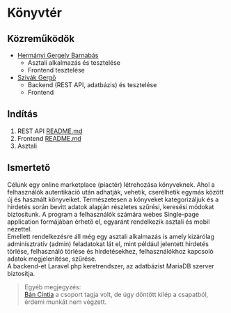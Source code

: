 # Könyvtér

## Közreműködők

* [Hermányi Gergely Barnabás](https://github.com/TheRealGerriii)
    * Asztali alkalmazás és tesztelése
    * Frontend tesztelése
* [Szivák Gergő](https://github.com/Gergosz-2000)
    * Backend (REST API, adatbázis) és tesztelése
    * Frontend
## Indítás

1) REST API [README.md](https://github.com/Gergosz-2000/Hermanyi_Gergely_Barnabas_and_Szivak_Gergo_konyvter/blob/main/api/konyvter/README.md)
2) Frontend [README.md](https://github.com/Gergosz-2000/Hermanyi_Gergely_Barnabas_and_Szivak_Gergo_konyvter/blob/main/web/konyvter/README.md)
3) Asztali

## Ismertető

Célunk egy online marketplace (piactér) létrehozása könyveknek. Ahol a felhasználók autentikáció után adhatják, vehetik, cserélhetik egymás között új és használt könyveiket. Természetesen a könyveket kategorizáljuk és a hirdetés során bevitt adatok alapján részletes szűrési, keresési módokat biztosítunk. A program a felhasználók számára webes Single-page application formájában érhető el, egyaránt rendelkezik asztali és mobil nézettel.<br>
Emellett rendelkezésre áll még egy asztali alkalmazás is amely kizárólag adminisztratív (admin) feladatokat lát el, mint például jelentett hirdetés törlése, felhasználó törlése és hirdetésekhez, felhasználókhoz kapcsoló adatok megjelenítése, szűrése.<br>
A backend-et Laravel php keretrendszer, az adatbázist MariaDB szerver biztosítja. 

>Egyéb megjegyzés: <br> [Bán Cintia](https://github.com/bncinti) a csoport tagja volt, de úgy döntött kilép a csapatból, érdemi munkát nem végzett.
